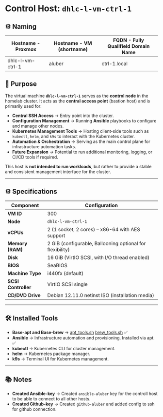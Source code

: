 # Control Host: `dhlc-l-vm-ctrl-1`

## ⚙️ Naming

| **Hostname - Proxmox** | **Hostname - VM (shortname)** | **FQDN - Fully Qualifield Domain Name** |
|------------------------|-------------------------------|-----------------------------------------|
| dhlc-l-vm-ctrl-1       | aluber                        | ctrl-1.local                            |

## 📌 Purpose
The virtual machine **`dhlc-l-vm-ctrl-1`** serves as the **control node** in the homelab cluster.
It acts as the **central access point** (bastion host) and is primarily used for:

- **Central SSH Access** → Entry point into the cluster.
- **Configuration Management** → Running **Ansible** playbooks to configure and manage other nodes.
- **Kubernetes Management Tools** → Hosting client-side tools such as `kubectl`, `helm`, and `k9s` to interact with the Kubernetes cluster.
- **Automation & Orchestration** → Serving as the main control plane for infrastructure automation tasks.
- **Future Expansion** → Potential to run additional monitoring, logging, or CI/CD tools if required.

This host is **not intended to run workloads**, but rather to provide a stable and consistent management interface for the cluster.

---

## ⚙️ Specifications

| Component            | Configuration                                                     |
|----------------------|-------------------------------------------------------------------|
| **VM ID**            | 300                                                               |
| **Node**             | `dhlc-l-vm-ctrl-1`                                                |
| **vCPUs**            | 2 (1 socket, 2 cores) – x86-64 with AES support                   |
| **Memory (RAM)**     | 2 GiB (configurable, Ballooning optional for flexibility)         |
| **Disk**             | 16 GiB (VirtIO SCSI, with I/O thread enabled)                     |
| **BIOS**             | SeaBIOS                                                           |
| **Machine Type**     | i440fx (default)                                                  |
| **SCSI Controller**  | VirtIO SCSI single                                                |
| **CD/DVD Drive**     | Debian 12.11.0 netinst ISO (installation media)                   |

---

## 🛠️ Installed Tools

- **Base-apt and Base-brew** → [apt_tools.sh](/Environment/Scripts/apt_tools.sh) [brew_tools.sh](/Environment/Scripts/brew_tools.sh) ✅
- **Ansible** → Infrastructure automation and provisioning. Installed via apt. ✅
- **kubectl** → Kubernetes CLI for cluster management.
- **helm** → Kubernetes package manager.
- **k9s** → Terminal UI for Kubernetes management.

---

## 📚 Notes

- **Created Ansible-key** -> Created `ansible-aluber` key for the controll host to be able to connect to all other hosts.
- **Created Github-key** -> Created `github-aluber` and added config to ssh for github connection.
